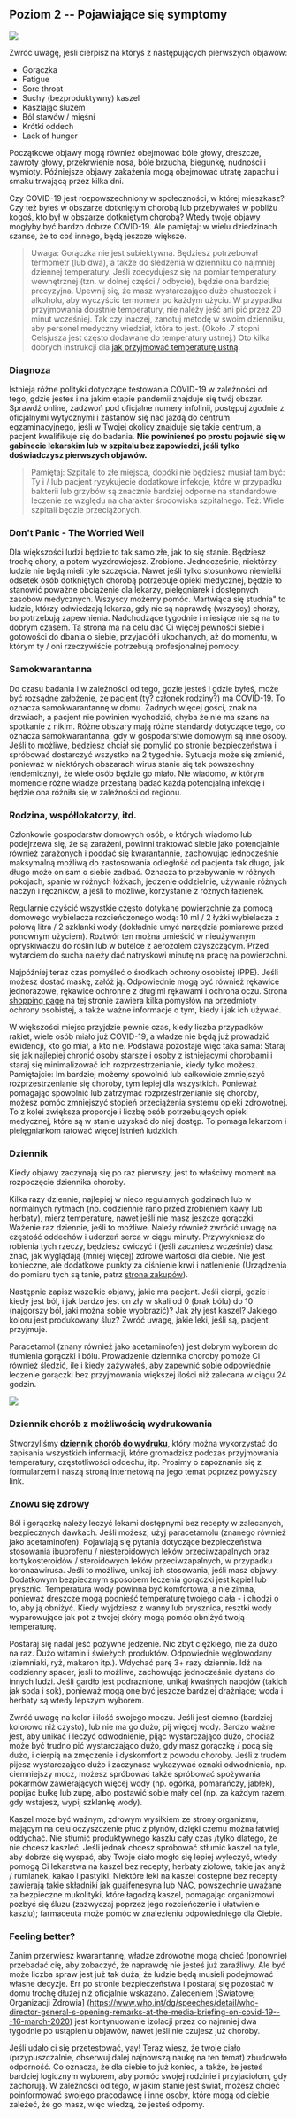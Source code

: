 ## Poziom 2 -- Pojawiające się symptomy

![](/images/sneeze-emoji.png)

Zwróć uwagę, jeśli cierpisz na któryś z następujących pierwszych objawów:

* Gorączka
* Fatigue
* Sore throat
* Suchy (bezproduktywny) kaszel
* Kaszlając śluzem
* Ból stawów / mięśni
* Krótki oddech
* Lack of hunger

Początkowe objawy mogą również obejmować bóle głowy, dreszcze, zawroty głowy, przekrwienie nosa, bóle brzucha, biegunkę, nudności i wymioty. Późniejsze objawy zakażenia mogą obejmować utratę zapachu i smaku trwającą przez kilka dni. 

Czy COVID-19 jest rozpowszechniony w społeczności, w której mieszkasz? Czy też byłeś w obszarze dotkniętym chorobą lub przebywałeś w pobliżu kogoś, kto był w obszarze dotkniętym chorobą? Wtedy twoje objawy mogłyby być bardzo dobrze COVID-19. Ale pamiętaj: w wielu dziedzinach szanse, że to coś innego, będą jeszcze większe.

> Uwaga: Gorączka nie jest subiektywna. Będziesz potrzebował termometr (lub dwa), a także do śledzenia w dzienniku co najmniej dziennej temperatury. Jeśli zdecydujesz się na pomiar temperatury wewnętrznej (tzn. w dolnej części / odbycie), będzie ona bardziej precyzyjna. Upewnij się, że masz wystarczająco dużo chusteczek i alkoholu, aby wyczyścić termometr po każdym użyciu. W przypadku przyjmowania doustnie temperatury, nie należy jeść ani pić przez 20 minut wcześniej. Tak czy inaczej, zanotuj metodę w swoim dzienniku, aby personel medyczny wiedział, która to jest. (Około .7 stopni Celsjusza jest często dodawane do temperatury ustnej.) Oto kilka dobrych instrukcji dla [jak przyjmować temperaturę ustną](https://www.drugs.com/cg/how-to-take-an-oral-temperature.html).

### Diagnoza

Istnieją różne polityki dotyczące testowania COVID-19 w zależności od tego, gdzie jesteś i na jakim etapie pandemii znajduje się twój obszar. Sprawdź online, zadzwoń pod oficjalne numery infolinii, postępuj zgodnie z oficjalnymi wytycznymi i zastanów się nad jazdą do centrum egzaminacyjnego, jeśli w Twojej okolicy znajduje się takie centrum, a pacjent kwalifikuje się do badania. **Nie powinieneś po prostu pojawić się w gabinecie lekarskim lub w szpitalu bez zapowiedzi, jeśli tylko doświadczysz pierwszych objawów.**

> Pamiętaj: Szpitale to złe miejsca, dopóki nie będziesz musiał tam być: Ty i / lub pacjent ryzykujecie dodatkowe infekcje, które w przypadku bakterii lub grzybów są znacznie bardziej odporne na standardowe leczenie ze względu na charakter środowiska szpitalnego. Też: Wiele szpitali będzie przeciążonych.

### Don't Panic - The Worried Well

Dla większości ludzi będzie to tak samo złe, jak to się stanie. Będziesz trochę chory, a potem wyzdrowiejesz. Zrobione. Jednocześnie, niektórzy ludzie nie będą mieli tyle szczęścia. Nawet jeśli tylko stosunkowo niewielki odsetek osób dotkniętych chorobą potrzebuje opieki medycznej, będzie to stanowić poważne obciążenie dla lekarzy, pielęgniarek i dostępnych zasobów medycznych. Wszyscy możemy pomóc. Martwiąca się studnia" to ludzie, którzy odwiedzają lekarza, gdy nie są naprawdę (wszyscy) chorzy, bo potrzebują zapewnienia. Nadchodzące tygodnie i miesiące nie są na to dobrym czasem. Ta strona ma na celu dać Ci więcej pewności siebie i gotowości do dbania o siebie, przyjaciół i ukochanych, aż do momentu, w którym ty / oni rzeczywiście potrzebują profesjonalnej pomocy.

### Samokwarantanna

Do czasu badania i w zależności od tego, gdzie jesteś i gdzie byłeś, może być rozsądne założenie, że pacjent (ty? członek rodziny?) ma COVID-19. To oznacza samokwarantannę w domu. Żadnych więcej gości, znak na drzwiach, a pacjent nie powinien wychodzić, chyba że nie ma szans na spotkanie z nikim. Różne obszary mają różne standardy dotyczące tego, co oznacza samokwarantanna, gdy w gospodarstwie domowym są inne osoby. Jeśli to możliwe, będziesz chciał się pomylić po stronie bezpieczeństwa i spróbować dostarczyć wszystko na 2 tygodnie. Sytuacja może się zmienić, ponieważ w niektórych obszarach wirus stanie się tak powszechny (endemiczny), że wiele osób będzie go miało. Nie wiadomo, w którym momencie różne władze przestaną badać każdą potencjalną infekcję i będzie ona różniła się w zależności od regionu.

### Rodzina, współlokatorzy, itd.

Członkowie gospodarstw domowych osób, o których wiadomo lub podejrzewa się, że są zarażeni, powinni traktować siebie jako potencjalnie również zarażonych i poddać się kwarantannie, zachowując jednocześnie maksymalną możliwą do zastosowania odległość od pacjenta tak długo, jak długo może on sam o siebie zadbać. Oznacza to przebywanie w różnych pokojach, spanie w różnych łóżkach, jedzenie oddzielnie, używanie różnych naczyń i ręczników, a jeśli to możliwe, korzystanie z różnych łazienek. 

Regularnie czyścić wszystkie często dotykane powierzchnie za pomocą domowego wybielacza rozcieńczonego wodą: 10 ml / 2 łyżki wybielacza z połową litra / 2 szklanki wody (dokładnie umyć narzędzia pomiarowe przed ponownym użyciem). Roztwór ten można umieścić w nieużywanym opryskiwaczu do roślin lub w butelce z aerozolem czyszczącym. Przed wytarciem do sucha należy dać natryskowi minutę na pracę na powierzchni.

Najpóźniej teraz czas pomyśleć o środkach ochrony osobistej (PPE). Jeśli możesz dostać maskę, załóż ją. Odpowiednie mogą być również rękawice jednorazowe, rękawice ochronne z długimi rękawami i ochrona oczu. Strona [shopping page](/shopping) na tej stronie zawiera kilka pomysłów na przedmioty ochrony osobistej, a także ważne informacje o tym, kiedy i jak ich używać.

W większości miejsc przyjdzie pewnie czas, kiedy liczba przypadków rakiet, wiele osób miało już COVID-19, a władze nie będą już prowadzić ewidencji, kto go miał, a kto nie. Podstawa pozostaje więc taka sama: Staraj się jak najlepiej chronić osoby starsze i osoby z istniejącymi chorobami i staraj się minimalizować ich rozprzestrzenianie, kiedy tylko możesz. Pamiętajcie: Im bardziej możemy spowolnić lub całkowicie zmniejszyć rozprzestrzenianie się choroby, tym lepiej dla wszystkich. Ponieważ pomagając spowolnić lub zatrzymać rozprzestrzenianie się choroby, możesz pomóc zmniejszyć stopień przeciążenia systemu opieki zdrowotnej. To z kolei zwiększa proporcje i liczbę osób potrzebujących opieki medycznej, które są w stanie uzyskać do niej dostęp. To pomaga lekarzom i pielęgniarkom ratować więcej istnień ludzkich. 

### Dziennik

Kiedy objawy zaczynają się po raz pierwszy, jest to właściwy moment na rozpoczęcie dziennika choroby. 

Kilka razy dziennie, najlepiej w nieco regularnych godzinach lub w normalnych rytmach (np. codziennie rano przed zrobieniem kawy lub herbaty), mierz temperaturę, nawet jeśli nie masz jeszcze gorączki. Ważenie raz dziennie, jeśli to możliwe. Należy również zwrócić uwagę na częstość oddechów i uderzeń serca w ciągu minuty. Przywykniesz do robienia tych rzeczy, będziesz ćwiczyć i (jeśli zaczniesz wcześnie) dasz znać, jak wyglądają (mniej więcej) zdrowe wartości dla ciebie. Nie jest konieczne, ale dodatkowe punkty za ciśnienie krwi i natlenienie (Urządzenia do pomiaru tych są tanie, patrz [strona zakupów](/zakupy)). 

Następnie zapisz wszelkie objawy, jakie ma pacjent. Jeśli cierpi, gdzie i kiedy jest ból, i jak bardzo jest on zły w skali od 0 (brak bólu) do 10 (najgorszy ból, jaki można sobie wyobrazić)? Jak zły jest kaszel? Jakiego koloru jest produkowany śluz? Zwróć uwagę, jakie leki, jeśli są, pacjent przyjmuje. 

Paracetamol (znany również jako acetaminofen) jest dobrym wyborem do tłumienia gorączki i bólu. Prowadzenie dziennika choroby pomoże Ci również śledzić, ile i kiedy zażywałeś, aby zapewnić sobie odpowiednie leczenie gorączki bez przyjmowania większej ilości niż zalecana w ciągu 24 godzin.

[![](/images/diary-small-slanted.png)](/diary)

### Dziennik chorób z możliwością wydrukowania

Stworzyliśmy **[dziennik chorób do wydruku](/diary)**, który można wykorzystać do zapisania wszystkich informacji, które gromadzisz podczas przyjmowania temperatury, częstotliwości oddechu, itp. Prosimy o zapoznanie się z formularzem i naszą stroną internetową na jego temat poprzez powyższy link.

### Znowu się zdrowy

Ból i gorączkę należy leczyć lekami dostępnymi bez recepty w zalecanych, bezpiecznych dawkach. Jeśli możesz, użyj paracetamolu (znanego również jako acetaminofen). Pojawiają się pytania dotyczące bezpieczeństwa stosowania ibuprofenu / niesteroidowych leków przeciwzapalnych oraz kortykosteroidów / steroidowych leków przeciwzapalnych, w przypadku koronaawirusa. Jeśli to możliwe, unikaj ich stosowania, jeśli masz objawy. Dodatkowym bezpiecznym sposobem leczenia gorączki jest kąpiel lub prysznic. Temperatura wody powinna być komfortowa, a nie zimna, ponieważ dreszcze mogą podnieść temperaturę twojego ciała - i chodzi o to, aby ją obniżyć. Kiedy wyjdziesz z wanny lub prysznica, resztki wody wyparowujące jak pot z twojej skóry mogą pomóc obniżyć twoją temperaturę. 

Postaraj się nadal jeść pożywne jedzenie. Nic zbyt ciężkiego, nie za dużo na raz. Dużo witamin i świeżych produktów. Odpowiednie węglowodany (ziemniaki, ryż, makaron itp.). Wdychać parę 3+ razy dziennie. Idź na codzienny spacer, jeśli to możliwe, zachowując jednocześnie dystans do innych ludzi. Jeśli gardło jest podrażnione, unikaj kwaśnych napojów (takich jak soda i sok), ponieważ mogą one być jeszcze bardziej drażniące; woda i herbaty są wtedy lepszym wyborem. 

Zwróć uwagę na kolor i ilość swojego moczu. Jeśli jest ciemno (bardziej kolorowo niż czysto), lub nie ma go dużo, pij więcej wody. Bardzo ważne jest, aby unikać i leczyć odwodnienie, pijąc wystarczająco dużo, chociaż może być trudno pić wystarczająco dużo, gdy masz gorączkę / pocą się dużo, i cierpią na zmęczenie i dyskomfort z powodu choroby. Jeśli z trudem pijesz wystarczająco dużo i zaczynasz wykazywać oznaki odwodnienia, np. ciemniejszy mocz, możesz spróbować także spróbować spożywania pokarmów zawierających więcej wody (np. ogórka, pomarańczy, jabłek), popijać bułkę lub zupę, albo postawić sobie mały cel (np. za każdym razem, gdy wstajesz, wypij szklankę wody). 

Kaszel może być ważnym, zdrowym wysiłkiem ze strony organizmu, mającym na celu oczyszczenie płuc z płynów, dzięki czemu można łatwiej oddychać. Nie stłumić produktywnego kaszlu cały czas /tylko dlatego, że nie chcesz kaszleć. Jeśli jednak chcesz spróbować stłumić kaszel na tyle, aby dobrze się wyspać, aby Twoje ciało mogło się lepiej wyleczyć, wtedy pomogą Ci lekarstwa na kaszel bez recepty, herbaty ziołowe, takie jak anyż / rumianek, kakao i pastylki. Niektóre leki na kaszel dostępne bez recepty zawierają takie składniki jak guaifenesyna lub NAC, powszechnie uważane za bezpieczne mukolityki, które łagodzą kaszel, pomagając organizmowi pozbyć się śluzu (zazwyczaj poprzez jego rozcieńczenie i ułatwienie kaszlu); farmaceuta może pomóc w znalezieniu odpowiedniego dla Ciebie. 

### Feeling better?

Zanim przerwiesz kwarantannę, władze zdrowotne mogą chcieć (ponownie) przebadać cię, aby zobaczyć, że naprawdę nie jesteś już zaraźliwy. Ale być może liczba spraw jest już tak duża, że ludzie będą musieli podejmować własne decyzje. Err po stronie bezpieczeństwa i postaraj się pozostać w domu trochę dłużej niż oficjalnie wskazano. Zaleceniem [Światowej Organizacji Zdrowia] (https://www.who.int/dg/speeches/detail/who-director-general-s-opening-remarks-at-the-media-briefing-on-covid-19---16-march-2020) jest kontynuowanie izolacji przez co najmniej dwa tygodnie po ustąpieniu objawów, nawet jeśli nie czujesz już choroby. 

Jeśli udało ci się przetestować, yay! Teraz wiesz, że twoje ciało (przypuszczalnie, obserwuj dalej najnowszą naukę na ten temat) zbudowało odporność. Co oznacza, że dla ciebie to już koniec, a także, że jesteś bardziej logicznym wyborem, aby pomóc swojej rodzinie i przyjaciołom, gdy zachorują. W zależności od tego, w jakim stanie jest świat, możesz chcieć poinformować swojego pracodawcę i inne osoby, które mogą od ciebie zależeć, że go masz, więc wiedzą, że jesteś odporny.
